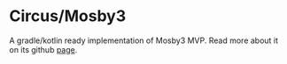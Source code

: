 # Circus/Mosby3

A gradle/kotlin ready implementation of Mosby3 MVP. Read more about it on its github [page](https://github.com/sockeqwe/mosby).
